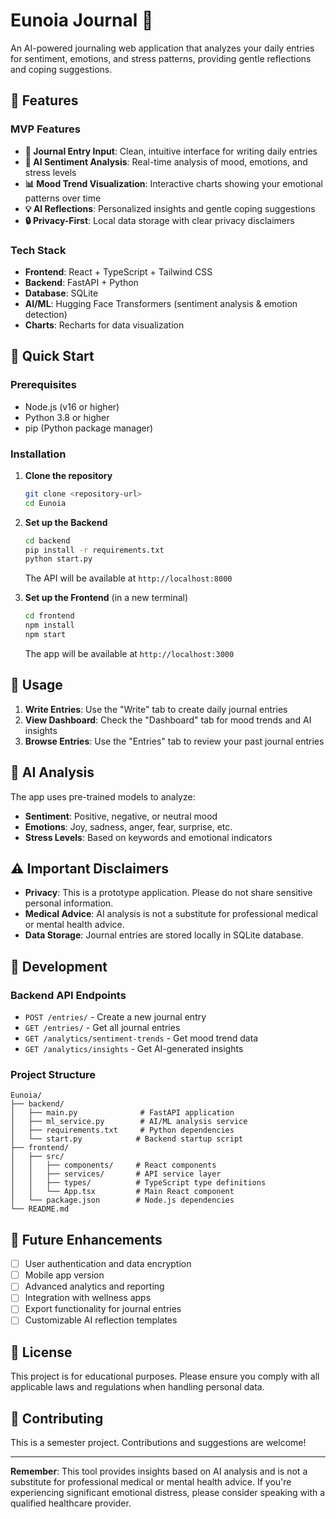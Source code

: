 # Eunoia Journal 📝

An AI-powered journaling web application that analyzes your daily entries for sentiment, emotions, and stress patterns, providing gentle reflections and coping suggestions.

## 🌟 Features

### MVP Features
- **📝 Journal Entry Input**: Clean, intuitive interface for writing daily entries
- **🤖 AI Sentiment Analysis**: Real-time analysis of mood, emotions, and stress levels
- **📊 Mood Trend Visualization**: Interactive charts showing your emotional patterns over time
- **💡 AI Reflections**: Personalized insights and gentle coping suggestions
- **🔒 Privacy-First**: Local data storage with clear privacy disclaimers

### Tech Stack
- **Frontend**: React + TypeScript + Tailwind CSS
- **Backend**: FastAPI + Python
- **Database**: SQLite
- **AI/ML**: Hugging Face Transformers (sentiment analysis & emotion detection)
- **Charts**: Recharts for data visualization

## 🚀 Quick Start

### Prerequisites
- Node.js (v16 or higher)
- Python 3.8 or higher
- pip (Python package manager)

### Installation

1. **Clone the repository**
   ```bash
   git clone <repository-url>
   cd Eunoia
   ```

2. **Set up the Backend**
   ```bash
   cd backend
   pip install -r requirements.txt
   python start.py
   ```
   The API will be available at `http://localhost:8000`

3. **Set up the Frontend** (in a new terminal)
   ```bash
   cd frontend
   npm install
   npm start
   ```
   The app will be available at `http://localhost:3000`

## 📱 Usage

1. **Write Entries**: Use the "Write" tab to create daily journal entries
2. **View Dashboard**: Check the "Dashboard" tab for mood trends and AI insights
3. **Browse Entries**: Use the "Entries" tab to review your past journal entries

## 🧠 AI Analysis

The app uses pre-trained models to analyze:
- **Sentiment**: Positive, negative, or neutral mood
- **Emotions**: Joy, sadness, anger, fear, surprise, etc.
- **Stress Levels**: Based on keywords and emotional indicators

## ⚠️ Important Disclaimers

- **Privacy**: This is a prototype application. Please do not share sensitive personal information.
- **Medical Advice**: AI analysis is not a substitute for professional medical or mental health advice.
- **Data Storage**: Journal entries are stored locally in SQLite database.

## 🔧 Development

### Backend API Endpoints
- `POST /entries/` - Create a new journal entry
- `GET /entries/` - Get all journal entries
- `GET /analytics/sentiment-trends` - Get mood trend data
- `GET /analytics/insights` - Get AI-generated insights

### Project Structure
```
Eunoia/
├── backend/
│   ├── main.py              # FastAPI application
│   ├── ml_service.py        # AI/ML analysis service
│   ├── requirements.txt     # Python dependencies
│   └── start.py            # Backend startup script
├── frontend/
│   ├── src/
│   │   ├── components/     # React components
│   │   ├── services/       # API service layer
│   │   ├── types/          # TypeScript type definitions
│   │   └── App.tsx         # Main React component
│   └── package.json        # Node.js dependencies
└── README.md
```

## 🎯 Future Enhancements

- [ ] User authentication and data encryption
- [ ] Mobile app version
- [ ] Advanced analytics and reporting
- [ ] Integration with wellness apps
- [ ] Export functionality for journal entries
- [ ] Customizable AI reflection templates

## 📄 License

This project is for educational purposes. Please ensure you comply with all applicable laws and regulations when handling personal data.

## 🤝 Contributing

This is a semester project. Contributions and suggestions are welcome!

---

**Remember**: This tool provides insights based on AI analysis and is not a substitute for professional medical or mental health advice. If you're experiencing significant emotional distress, please consider speaking with a qualified healthcare provider.
